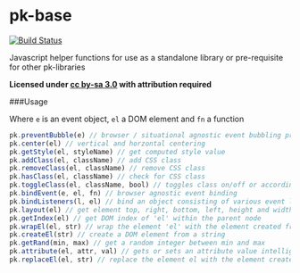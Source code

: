 pk-base
========

[![Build Status](https://travis-ci.org/sw4/pk-base.svg?branch=master)](https://travis-ci.org/sw4/pk-base)

Javascript helper functions for use as a standalone library or pre-requisite for other pk-libraries

**Licensed under [cc by-sa 3.0](http://creativecommons.org/licenses/by-sa/3.0/) with attribution required**


###Usage

Where `e` is an event object, `el` a DOM element and `fn` a function

```javascript
pk.preventBubble(e) // browser / situational agnostic event bubbling prevention
pk.center(el) // vertical and horzontal centering
pk.getStyle(el, styleName) // get computed style value
pk.addClass(el, className) // add CSS class
pk.removeClass(el, className) // remove CSS class
pk.hasClass(el, className) // check for CSS class
pk.toggleClass(el, className, bool) // toggles class on/off or according to bool
pk.bindEvent(e, el, fn) // browser agnostic event binding
pk.bindListeners(l, el) // bind an object consisting of various event listeners to el
pk.layout(el) // get element top, right, bottom, left, height and width values
pk.getIndex(el) // get DOM index of 'el' within the parent node
pk.wrapEl(el, str) // wrap the element 'el' with the element created from 'str'
pk.createEl(str) // create a DOM element from a string
pk.getRand(min, max) // get a random integer between min and max
pk.attribute(el, attr, val) // gets or sets an attribute value intelligently
pk.replaceEl(el, str) // replace the element el with the element created from str, copying all attributes
```
